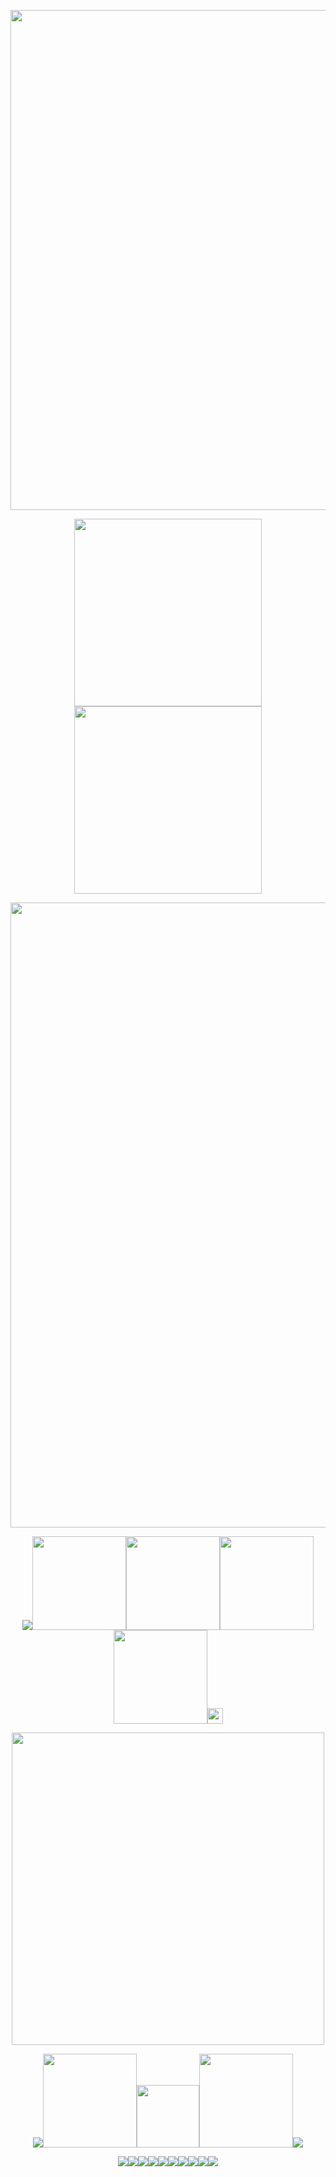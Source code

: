 <p align="center"><img src="https://64.media.tumblr.com/2ff89b8f78a8c2d23186e26f9330f8c6/209854085407e496-f5/s2048x3072/ea4e9181333f8dfd6cd73a897378363af3e59ac5.pnj" width="800">
<p align="center"><img src="https://spotify-github-profile.kittinanx.com/api/view?uid=31nthrfejdrl5ztsoldu5q2cncju&cover_image=true&theme=novatorem&show_offline=false&background_color=000000&interchange=false&bar_color=ea8f3f&bar_color_cover=false)](https://github.com/kittinan/spotify-github-profile)" width="300"><img src="https://64.media.tumblr.com/3a9f604292fe450d6bd9aa2236e9c7bb/2ebbfcdd977b5241-d8/s540x810/5281e7c8d38cfd04fabe0567eaf9fb96a3eba4a1.pnj" width="300">
<p align="center"><img src="https://64.media.tumblr.com/67392011ac70bdf4315ca26271a2518f/9ce09db41287643f-f6/s640x960/1b2a15a4b56cb67e9512be697dfc9dee8a545253.pnj" width="1000">
<p align="center"><img src="https://64.media.tumblr.com/a10975bd6580ab7be74d348bd2164e21/27f2d1921cea9bbf-11/s75x75_c1/08d09efc31abf1c3bf0501c5f6d68d72656edbfc.gifv"><a href="https://osian.atabook.org" title="ata"><img src="https://64.media.tumblr.com/076c9f4c73563c93c6dd9a9ada181817/2ebbfcdd977b5241-e9/s540x810/a5b9cf4a710985883ae0ea533d43785ebafa79bf.pnj" width="150"></a><a href="https://guns.lol/decal" title="guns"><img src="https://64.media.tumblr.com/4c3025df6d37bd596721bcf64480beba/2ebbfcdd977b5241-4b/s540x810/c29ae03a570b0112379295c3f0ce504324ba7a61.pnj" width="150"></a><a href="https://listography.com/jekosian" title="listo"><img src="https://64.media.tumblr.com/4423a5750f04fc449904e4b493e1329f/2ebbfcdd977b5241-e6/s540x810/a00c550cb8bdb6f47d3ec12b30e472d61514c1ca.pnj" width="150"></a><a href="https://rentry.co/membox" title="mem"><img src="https://64.media.tumblr.com/07035bf80f17dc6671f8d05d5a132abc/2ebbfcdd977b5241-2d/s540x810/89160adf42aa03a81f86e8698a1fc37220c95ba2.pnj" width="150"></a><img src="https://64.media.tumblr.com/4022ed57c9c1d01294ef1a34b27cb462/f98a1740a07467a4-c7/s75x75_c1/d0cb9def4ca13cb4662b6d219bcb8fb326a4a2c9.gifv" width="25">
<p align="center"><img src="https://media.discordapp.net/attachments/1095822571804577872/1323236236193959986/Untitled231_20241230042754.png?ex=67747007&is=67731e87&hm=e53a77d887395fbeefd905e81a8c3ac9016384115c7cee71acdb95b53cb54d6c&=&format=webp&quality=lossless&width=377&height=258" width="500">
<p align="center"><img src="https://64.media.tumblr.com/fd69f72e05594efc67b793eee06d1cf6/e2f278cc76c0c565-40/s75x75_c1/5ee2ccfaf7e60a6a6f90c338602965dd9e91832c.gifv"><a href="https://en.pronouns.page/picklemuncher" title="prn"><img src="https://64.media.tumblr.com/3aebc8137c9059b347b509e410204d36/2ebbfcdd977b5241-2a/s540x810/4146c382ebc6c9adff653229286b63291379b1d8.pnj" width="150"></a><img src="https://komarev.com/ghpvc/?username=jekosian&&label=୨୧-Specs&color=ea8f3f&style=plastic" width="100"><a href="//" title="fret"><img src="https://64.media.tumblr.com/6ce1fcb97396a9a7fb421affffa7adff/2ebbfcdd977b5241-5e/s540x810/0925af0efdb78990e47e9bb43793f34d1a834709.pnj" width="150"><img src="https://64.media.tumblr.com/cebaaf831e3201de825346c0b8e87e56/e2f278cc76c0c565-c6/s75x75_c1/18287fdb07d13471ecc4986689f4dbf478ca0f57.gifv">
<p align="center"><img src="https://64.media.tumblr.com/40712a2ca8f9aaf04f1a1c80cfefa760/2a71408812d8ea4a-e4/s250x400/89dcf9bb916f213fdb3c3658da666031dd342bc4.gifv"><img src="https://64.media.tumblr.com/8f34addbf454880500a5b7d46e4e2ad4/2a71408812d8ea4a-24/s250x400/5fdecdf5d134f80f12aff7a7e41e833868e60ca2.gifv"><img src="https://64.media.tumblr.com/56b26c11b50582b4469fc55c88ea73ae/d617ac72da619e57-e8/s250x400/3849198ad3ff11abd0324bf2cdbbb9bcb06eaa34.gifv"><img src="https://64.media.tumblr.com/0a20d9086b24eb62db76c8156147fb13/05e6a46f29e2d771-8d/s250x400/e8fc6369b1904398c51c12843d3326252820c80a.gifv"><img src="https://64.media.tumblr.com/400a11c5861f3677f0aa1e5652c7aabc/05e6a46f29e2d771-12/s250x400/cad39b5bff8f4677d4d1ceecaa115b08ab499156.gifv"><img src="https://64.media.tumblr.com/5a2cb065f1bf0767c365db3851cc0b67/05e6a46f29e2d771-3c/s250x400/d24203b51e28310cc2114b1c5b164ed68fa01d7f.gifv"><img src="https://64.media.tumblr.com/4c952c9bbbde38950d1a472c3d246fdf/05e6a46f29e2d771-8e/s250x400/e7670109da44be9c7ff7a72914c35fd3795a7f59.gifv"><img src="https://64.media.tumblr.com/dfe57372c24a7265f1584ec9a39f9232/05e6a46f29e2d771-bb/s250x400/9fd18f2b27eb45cdaae27d14771fa1a61af86bde.gifv"><img src="https://64.media.tumblr.com/e79fc6653d7650ab1cd8c6054761655c/05e6a46f29e2d771-f7/s250x400/d2ffd7b215a0fd8c69d6aa30493de4d1ec9c4d86.gifv"><img src="https://64.media.tumblr.com/8c1dc366f36bbd78e497da260c220a46/05e6a46f29e2d771-06/s250x400/122e5c1518aabce11dabad2d842fce12977c8247.gifv">
